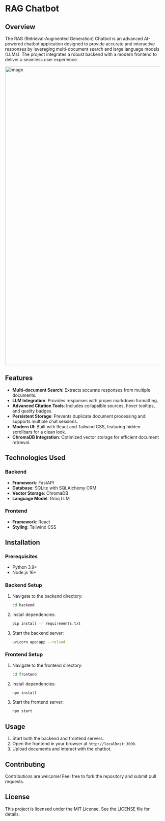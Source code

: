 # RAG Chatbot

## Overview
The RAG (Retrieval-Augmented Generation) Chatbot is an advanced AI-powered chatbot application designed to provide accurate and interactive responses by leveraging multi-document search and large language models (LLMs). The project integrates a robust backend with a modern frontend to deliver a seamless user experience.

<img width="1919" height="970" alt="image" src="https://github.com/user-attachments/assets/3394aa9f-94fd-4800-bdd0-b1d820007469" />


## Features
- **Multi-document Search**: Extracts accurate responses from multiple documents.
- **LLM Integration**: Provides responses with proper markdown formatting.
- **Advanced Citation Tools**: Includes collapsible sources, hover tooltips, and quality badges.
- **Persistent Storage**: Prevents duplicate document processing and supports multiple chat sessions.
- **Modern UI**: Built with React and Tailwind CSS, featuring hidden scrollbars for a clean look.
- **ChromaDB Integration**: Optimized vector storage for efficient document retrieval.

## Technologies Used
### Backend
- **Framework**: FastAPI
- **Database**: SQLite with SQLAlchemy ORM
- **Vector Storage**: ChromaDB
- **Language Model**: Groq LLM

### Frontend
- **Framework**: React
- **Styling**: Tailwind CSS

## Installation
### Prerequisites
- Python 3.9+
- Node.js 16+

### Backend Setup
1. Navigate to the backend directory:
   ```bash
   cd backend
   ```
2. Install dependencies:
   ```bash
   pip install -r requirements.txt
   ```
3. Start the backend server:
   ```bash
   uvicorn app:app --reload
   ```

### Frontend Setup
1. Navigate to the frontend directory:
   ```bash
   cd frontend
   ```
2. Install dependencies:
   ```bash
   npm install
   ```
3. Start the frontend server:
   ```bash
   npm start
   ```

## Usage
1. Start both the backend and frontend servers.
2. Open the frontend in your browser at `http://localhost:3000`.
3. Upload documents and interact with the chatbot.

## Contributing
Contributions are welcome! Feel free to fork the repository and submit pull requests.

## License
This project is licensed under the MIT License. See the LICENSE file for details.
